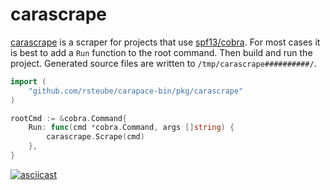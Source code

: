 # carascrape

[carascrape](https://github.com/rsteube/carapace-bin/tree/master/pkg/carascrape) is a scraper for projects that use [spf13/cobra](https://github.com/spf13/cobra).
For most cases it is best to add a `Run` function to the root command. Then build and run the project. Generated source files are written to `/tmp/carascrape##########/`.


```go
import (
    "github.com/rsteube/carapace-bin/pkg/carascrape"
)

rootCmd := &cobra.Command{
    Run: func(cmd *cobra.Command, args []string) {
        carascrape.Scrape(cmd)
    },
}
```

[![asciicast](https://asciinema.org/a/466501.svg)](https://asciinema.org/a/466501)
